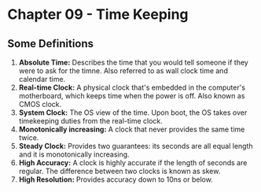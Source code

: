# Chapter 09 - Time Keeping

## Some Definitions

1. **Absolute Time:** Describes the time that you would tell someone if they were to ask for the timne. Also referred to as wall clock time and calendar time.
2. **Real-time Clock:** A physical clock that's embedded in the computer's motherboard, which keeps time when the power is off. Also known as CMOS clock.
3. **System Clock:** The OS view of the time. Upon boot, the OS takes over timekeeping duties from the real-time clock.
4. **Monotonically increasing:** A clock that never provides the same time twice.
5. **Steady Clock:** Provides two guarantees: its seconds are all equal length and it is monotonically increasing.
6. **High Accuracy:** A clock is highly accurate if the length of seconds are regular. The difference between two clocks is known as skew.
7. **High Resolution:** Provides accuracy down to 10ns or below.
